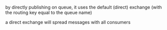 by directly publishing on queue, it uses the default (direct) exchange (with the routing key equal to the queue name)

a direct exchange will spread messages with all consumers
